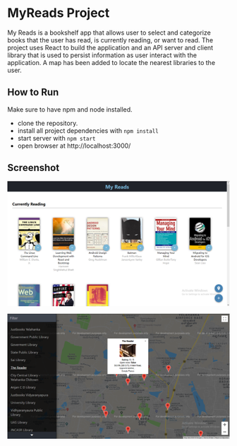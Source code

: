 # MyReads Project
My Reads is a bookshelf app that allows user to select and categorize books that the user has read, is currently reading, or want to read. The project uses React to build the application and an API server and client library that is used to persist information as user interact with the application. 
A map has been added to locate the nearest libraries to the user.

## How to Run
Make sure to have npm and node installed.
* clone the repository.
* install all project dependencies with `npm install`
* start server with `npm start`
* open browser at http://localhost:3000/

## Screenshot
![sample shot](/screenshot/myreads.png?raw=true)


![sample shot](/screenshot/map.png?raw=true)
